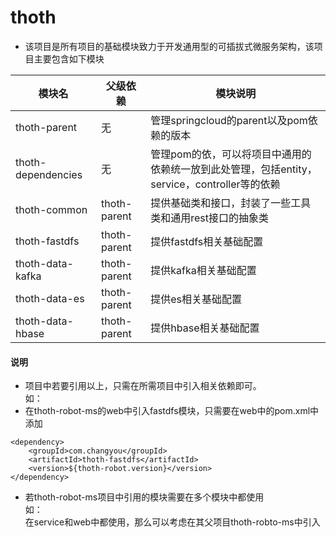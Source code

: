 # thoth
* 该项目是所有项目的基础模块致力于开发通用型的可插拔式微服务架构，该项目主要包含如下模块

|模块名|父级依赖|模块说明|  
|--    |-------      |--      |
|thoth-parent|无|管理springcloud的parent以及pom依赖的版本|
|thoth-dependencies|无|管理pom的依，可以将项目中通用的依赖统一放到此处管理，包括entity，service，controller等的依赖|
|thoth-common| thoth-parent|提供基础类和接口，封装了一些工具类和通用rest接口的抽象类|
|thoth-fastdfs|thoth-parent|提供fastdfs相关基础配置|
|thoth-data-kafka|thoth-parent|提供kafka相关基础配置|
|thoth-data-es|thoth-parent|提供es相关基础配置|
|thoth-data-hbase|thoth-parent|提供hbase相关基础配置|

#### 说明

 - 项目中若要引用以上，只需在所需项目中引入相关依赖即可。  
如：  
 - 在thoth-robot-ms的web中引入fastdfs模块，只需要在web中的pom.xml中添加
```
<dependency>
    <groupId>com.changyou</groupId>
    <artifactId>thoth-fastdfs</artifactId>
    <version>${thoth-robot.version}</version>
</dependency>
```
 - 若thoth-robot-ms项目中引用的模块需要在多个模块中都使用  
如：  
在service和web中都使用，那么可以考虑在其父项目thoth-robto-ms中引入
